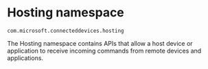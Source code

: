 # Hosting namespace
```
com.microsoft.connecteddevices.hosting
```

The Hosting namespace contains APIs that allow a host device or application to receive incoming commands from remote devices and applications.